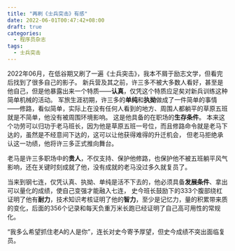 ```yaml
---
title: "再刷《士兵突击》有感"
date: 2022-06-01T00:47:42+08:00
draft: true
categories:
  - 程序员杂志
tags:
  - 士兵突击
---
```


2022年06月，在低谷期又刷了一遍《士兵突击》，我本不屑于励志文学，但看完后找到了很多自己的影子。
新兵营及其之前，许三多不被大多数人看好，甚至是他自己，但是他暴露出来一个特质——**认真**，仅凭这个特质应足矣对新兵训练这种简单机械的活动。
军旅生涯初期，许三多的**单纯**和**执拗**做成了一件简单的事情——修路，看似简单，实际上在没有任何人看到的地方、周围人都躺平的草原五班就是不简单，他没有被周围环境影响。
这是他具备的在职场的**生存条件**。
本来这个功劳可以归功于老马班长，因为他是草原五班一号位，而且修路命令就是老马下达的，虽然是不经意间下达的，这可以让他获得难得的升迁机会，
但老马拒绝承认这一功绩，他将许三多正式推向舞台。

老马是许三多职场中的**贵人**，不仅支持、保护他修路，也保护他不被五班躺平风气影响，还在关键时刻成就了他，没有成就的老马没过多久就复员了。

当来到钢七连，仅凭认真、执拗、单纯是活不下去的，他必须具备**发展条件**、拿出可以量化的成绩，使自己变强才能融入七连，
史今班长鼓励下的333个腹部绕杠证明了他有**耐力**，技术知识考核证明了他的**智力**，至少是记忆力，量的积累带来质的变化，后面的356个记录和每天负重万米长跑已经证明了自己高可用性的常规化。

“我多么希望抓住老A的人是你”，连长对史今寄予厚望，但史今成绩不突出面临复员。
